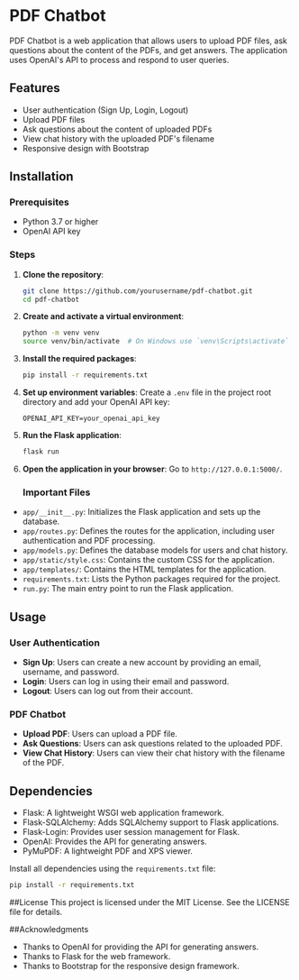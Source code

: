 # PDF Chatbot

PDF Chatbot is a web application that allows users to upload PDF files, ask questions about the content of the PDFs, and get answers. The application uses OpenAI's API to process and respond to user queries.

## Features

- User authentication (Sign Up, Login, Logout)
- Upload PDF files
- Ask questions about the content of uploaded PDFs
- View chat history with the uploaded PDF's filename
- Responsive design with Bootstrap

## Installation

### Prerequisites

- Python 3.7 or higher
- OpenAI API key

### Steps

1. **Clone the repository**:
    ```bash
    git clone https://github.com/yourusername/pdf-chatbot.git
    cd pdf-chatbot
    ```

2. **Create and activate a virtual environment**:
    ```bash
    python -m venv venv
    source venv/bin/activate  # On Windows use `venv\Scripts\activate`
    ```

3. **Install the required packages**:
    ```bash
    pip install -r requirements.txt
    ```

4. **Set up environment variables**:
    Create a `.env` file in the project root directory and add your OpenAI API key:
    ```plaintext
    OPENAI_API_KEY=your_openai_api_key
    ```

5. **Run the Flask application**:
    ```bash
    flask run
    ```

6. **Open the application in your browser**:
    Go to `http://127.0.0.1:5000/`.

   ### Important Files

- `app/__init__.py`: Initializes the Flask application and sets up the database.
- `app/routes.py`: Defines the routes for the application, including user authentication and PDF processing.
- `app/models.py`: Defines the database models for users and chat history.
- `app/static/style.css`: Contains the custom CSS for the application.
- `app/templates/`: Contains the HTML templates for the application.
- `requirements.txt`: Lists the Python packages required for the project.
- `run.py`: The main entry point to run the Flask application.

## Usage

### User Authentication

- **Sign Up**: Users can create a new account by providing an email, username, and password.
- **Login**: Users can log in using their email and password.
- **Logout**: Users can log out from their account.

### PDF Chatbot

- **Upload PDF**: Users can upload a PDF file.
- **Ask Questions**: Users can ask questions related to the uploaded PDF.
- **View Chat History**: Users can view their chat history with the filename of the PDF.

## Dependencies

- Flask: A lightweight WSGI web application framework.
- Flask-SQLAlchemy: Adds SQLAlchemy support to Flask applications.
- Flask-Login: Provides user session management for Flask.
- OpenAI: Provides the API for generating answers.
- PyMuPDF: A lightweight PDF and XPS viewer.

Install all dependencies using the `requirements.txt` file:
```bash
pip install -r requirements.txt
```

##License
This project is licensed under the MIT License. See the LICENSE file for details.

##Acknowledgments
- Thanks to OpenAI for providing the API for generating answers.
- Thanks to Flask for the web framework.
- Thanks to Bootstrap for the responsive design framework.
